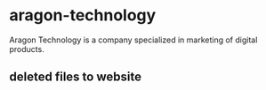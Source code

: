 # aragon-technology
Aragon Technology is a company specialized in marketing of digital products.


## deleted files to website
